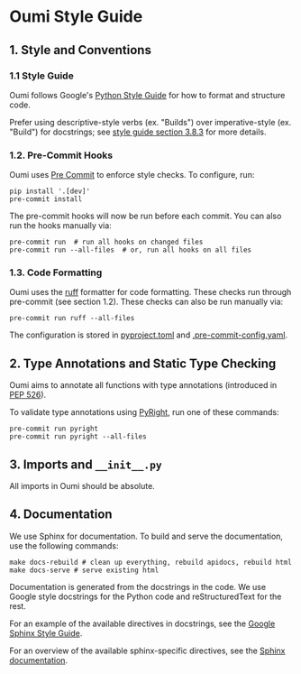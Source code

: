 # Oumi Style Guide

## 1. Style and Conventions

### 1.1 Style Guide

Oumi follows Google's [Python Style Guide](https://google.github.io/styleguide/pyguide.html)
for how to format and structure code.

Prefer using descriptive-style verbs (ex. "Builds") over imperative-style (ex. "Build")
for docstrings; see
[style guide section 3.8.3](https://google.github.io/styleguide/pyguide.html#383-functions-and-methods)
for more details.

### 1.2. Pre-Commit Hooks

Oumi uses [Pre Commit](https://pre-commit.com/) to enforce style checks. To configure, run:

```shell
pip install '.[dev]'
pre-commit install
```

The pre-commit hooks will now be run before each commit. You can also run the hooks manually via:

```shell
pre-commit run  # run all hooks on changed files
pre-commit run --all-files  # or, run all hooks on all files
```

### 1.3. Code Formatting

Oumi uses the [ruff](https://github.com/astral-sh/ruff) formatter for code formatting.
These checks run through pre-commit (see section 1.2). These checks can also be
run manually via:

```shell
pre-commit run ruff --all-files
```

The configuration is stored in [pyproject.toml](pyproject.toml) and
[.pre-commit-config.yaml](.pre-commit-config.yaml).

## 2. Type Annotations and Static Type Checking

Oumi aims to annotate all functions with type annotations (introduced in
[PEP 526](https://www.python.org/dev/peps/pep-0526/)).

To validate type annotations using [PyRight](https://github.com/microsoft/pyright), run one of these commands:

```shell
pre-commit run pyright
pre-commit run pyright --all-files
```

## 3. Imports and `__init__.py`

All imports in Oumi should be absolute.

## 4. Documentation

We use Sphinx for documentation. To build and serve the documentation, use the following commands:

```shell
make docs-rebuild # clean up everything, rebuild apidocs, rebuild html
make docs-serve # serve existing html
```

Documentation is generated from the docstrings in the code. We use Google style
docstrings for the Python code and reStructuredText for the rest.

For an example of the available directives in docstrings, see the
[Google Sphinx Style Guide](https://www.sphinx-doc.org/en/master/usage/extensions/example_google.html#example-google).

For an overview of the available sphinx-specific directives, see the
[Sphinx documentation](https://www.sphinx-doc.org/en/master/usage/restructuredtext/index.html).
